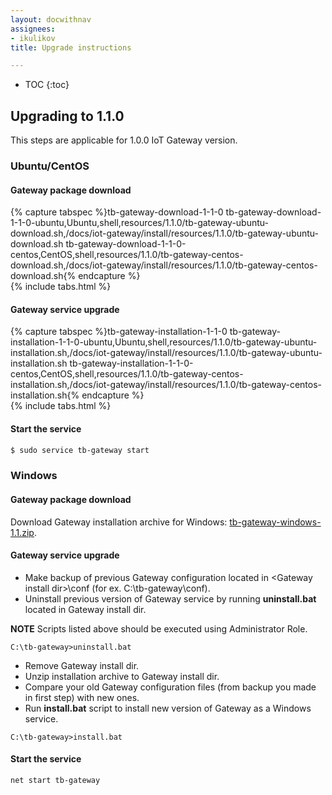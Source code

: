 ```yaml
---
layout: docwithnav
assignees:
- ikulikov
title: Upgrade instructions

---
```


* TOC
{:toc}

## Upgrading to 1.1.0

This steps are applicable for 1.0.0 IoT Gateway version.

### Ubuntu/CentOS

#### Gateway package download

{% capture tabspec %}tb-gateway-download-1-1-0
tb-gateway-download-1-1-0-ubuntu,Ubuntu,shell,resources/1.1.0/tb-gateway-ubuntu-download.sh,/docs/iot-gateway/install/resources/1.1.0/tb-gateway-ubuntu-download.sh
tb-gateway-download-1-1-0-centos,CentOS,shell,resources/1.1.0/tb-gateway-centos-download.sh,/docs/iot-gateway/install/resources/1.1.0/tb-gateway-centos-download.sh{% endcapture %}  
{% include tabs.html %}

#### Gateway service upgrade

{% capture tabspec %}tb-gateway-installation-1-1-0
tb-gateway-installation-1-1-0-ubuntu,Ubuntu,shell,resources/1.1.0/tb-gateway-ubuntu-installation.sh,/docs/iot-gateway/install/resources/1.1.0/tb-gateway-ubuntu-installation.sh
tb-gateway-installation-1-1-0-centos,CentOS,shell,resources/1.1.0/tb-gateway-centos-installation.sh,/docs/iot-gateway/install/resources/1.1.0/tb-gateway-centos-installation.sh{% endcapture %}  
{% include tabs.html %}

#### Start the service

```bash
$ sudo service tb-gateway start
```

### Windows

#### Gateway package download

Download Gateway installation archive for Windows: [tb-gateway-windows-1.1.zip](https://github.com/thingsboard/thingsboard-gateway/releases/download/v1.1/tb-gateway-windows-1.1.zip).

#### Gateway service upgrade

* Make backup of previous Gateway configuration located in \<Gateway install dir\>\conf (for ex. C:\tb-gateway\conf).
* Uninstall previous version of Gateway service by running **uninstall.bat** located in Gateway install dir.

**NOTE** Scripts listed above should be executed using Administrator Role.

```text
C:\tb-gateway>uninstall.bat
```
* Remove Gateway install dir.
* Unzip installation archive to Gateway install dir.
* Compare your old Gateway configuration files (from backup you made in first step) with new ones.
* Run **install.bat** script to install new version of Gateway as a Windows service.

```text
C:\tb-gateway>install.bat
```

#### Start the service

```text
net start tb-gateway
```
